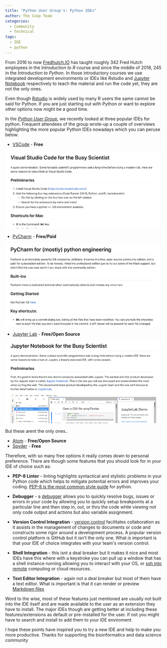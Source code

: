 ```yaml
---
title: "Python User Group's: Python IDEs"
author: The Coop Team 
categories:
  - Community
  - Technical
tags:
  - IDE
  - python
---
```


From 2016 to now [Fredhutch.IO](https://www.fredhutch.io/resources/) has taught roughly 342 Fred Hutch employees in the _Introduction to R_ course and since the middle of 2018, 245 in the _Introduction to Python_. In those introductory courses we use integrated development environments or IDEs like Rstudio and [Jupyter Notebook](https://jupyter.org/) respectively to teach the material and run the code yet, they are not the only ones. 

Even though [Rstudio](https://rstudio.com/) is widely used by many R users the same cannot be said for Python. If you are just starting out with Python or want to explore other options now might be a good time.

In the [_Python User Group_](https://sciwiki.fredhutch.org/scicomputing/reference_training/#community-groups), we recently looked at three popular IDEs for python. Frequent attendees of the group wrote-up a couple of overviews highlighting the more popular Python IDEs nowadays which you can peruse below.

- [VSCode](https://github.com/kmayerb/visual_studio_code_demo/blob/master/README.md) - **Free**

[![](/assets/Python-IDEs/2020-03-20-15-31-55.png)](https://github.com/kmayerb/visual_studio_code_demo/blob/master/README.md)

- [PyCharm](https://github.com/zyd14/pycharm_demo/blob/master/README.md) - **Free/Paid**

[![](/assets/Python-IDEs/2020-03-20-15-39-46.png)](https://github.com/zyd14/pycharm_demo/blob/master/README.md)

- [Jupyter Lab](https://github.com/Chilliwack/jupyter_demo/blob/master/README.md) - **Free/Open Source**

[![](/assets/Python-IDEs/2020-03-20-15-41-39.png)](https://github.com/Chilliwack/jupyter_demo/blob/master/README.md)

But these arent the only ones..

- [Atom](https://atom.io/) - **Free/Open Source**
- [Spyder](https://www.spyder-ide.org/) - **Free**

Therefore, with so many free options it really comes down to personal preference. There are though some features that you should look for in your IDE of choice such as:

- **PEP-8 Linter** - linting highlights syntactical and stylistic problems in your Python code which helps to mitigate potential errors and improves your coding. [PEP-8 is the most common style guide](https://www.python.org/dev/peps/pep-0008/) for python.

- **Debugger** - a [debugger](https://en.wikipedia.org/wiki/Debugger) allows you to quickly resolve bugs, issues or errors in your code by allowing you to quickly setup breakpoints at a particular line and then step in, out, or thru the code while viewing not only code output and actions but also variable assignment.

- **Version Control Integration** - [version control](https://en.wikipedia.org/wiki/Version_control) facilitates collaboration as it assists in the management of changes to documents or code and constructs some rigor around a development process. A popular version control platform is GitHub but it isn't the only one. What _is_ important is that your IDE of choice integrates with your team's version control.

- **Shell Integration** - this isnt a deal breaker but it makes it nice and most IDEs have this where with a keystroke you can pull up a window that has a shell instance running allowing you to interact with your OS, or [ssh into remote](https://sciwiki.fredhutch.org/scicomputing/access_methods/#ssh-clients-for-remote-computing-resources) computing or cloud resources.

- **Text Editor Integration** - again not a deal breaker but most of them have a text editor. What is important is that it can render or preview [Markdown files](https://sciwiki.fredhutch.org/compdemos/vscode_markdown_howto/) 

Word to the wise, most of these features just mentioned are usually not built into the IDE itself and are made available to the user as an extension they have to install. The major IDEs though are getting better at including these features/extensions as default or pre-installed for the user. If not you might have to search and install to add them to your IDE enviroment.

I hope these points have inspired you to try a new IDE and help to make you more productive. Thanks for supporting the bioinformatics and data science community


